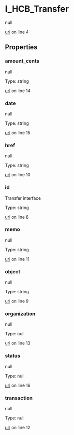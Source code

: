 # I_HCB_Transfer

null 

[url](https://github.com/devramsean0/hcb.js/blob/4ece4f3/src/api_schemas/transfer.ts#L4) on line 4  

## Properties
### amount_cents

null 

Type: string  

[url](https://github.com/devramsean0/hcb.js/blob/4ece4f3/src/api_schemas/transfer.ts#L14) on line 14  

### date

null 

Type: string  

[url](https://github.com/devramsean0/hcb.js/blob/4ece4f3/src/api_schemas/transfer.ts#L15) on line 15  

### href

null 

Type: string  

[url](https://github.com/devramsean0/hcb.js/blob/4ece4f3/src/api_schemas/transfer.ts#L10) on line 10  

### id

Transfer interface 

Type: string  

[url](https://github.com/devramsean0/hcb.js/blob/4ece4f3/src/api_schemas/transfer.ts#L8) on line 8  

### memo

null 

Type: string  

[url](https://github.com/devramsean0/hcb.js/blob/4ece4f3/src/api_schemas/transfer.ts#L11) on line 11  

### object

null 

Type: string  

[url](https://github.com/devramsean0/hcb.js/blob/4ece4f3/src/api_schemas/transfer.ts#L9) on line 9  

### organization

null 

Type: null  

[url](https://github.com/devramsean0/hcb.js/blob/4ece4f3/src/api_schemas/transfer.ts#L13) on line 13  

### status

null 

Type: null  

[url](https://github.com/devramsean0/hcb.js/blob/4ece4f3/src/api_schemas/transfer.ts#L16) on line 16  

### transaction

null 

Type: null  

[url](https://github.com/devramsean0/hcb.js/blob/4ece4f3/src/api_schemas/transfer.ts#L12) on line 12  

